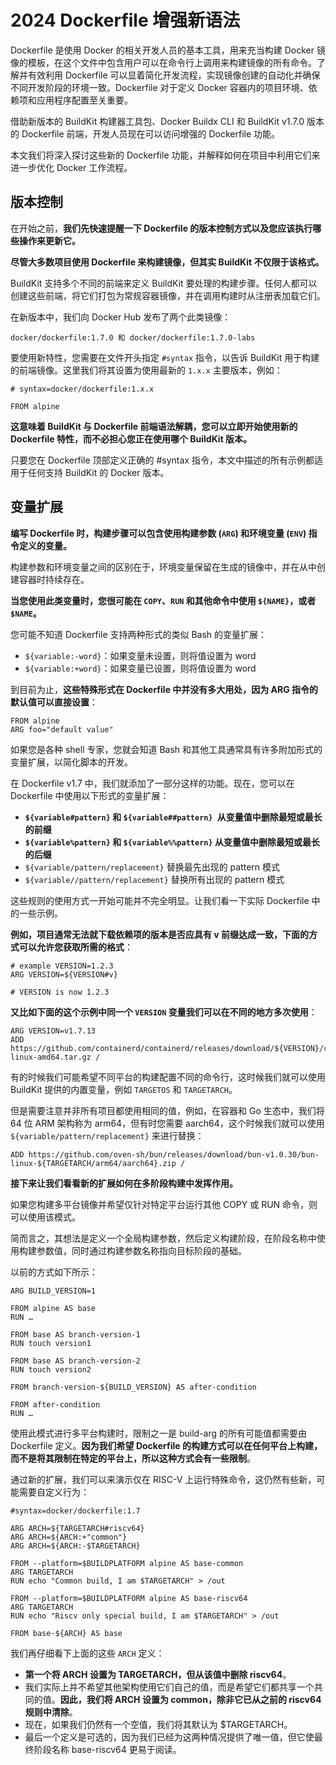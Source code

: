 # 2024 Dockerfile 增强新语法

Dockerfile 是使用 Docker 的相关开发人员的基本工具，用来充当构建 Docker 镜像的模板，在这个文件中包含用户可以在命令行上调用来构建镜像的所有命令。了解并有效利用 Dockerfile 可以显着简化开发流程，实现镜像创建的自动化并确保不同开发阶段的环境一致。Dockerfile 对于定义 Docker 容器内的项目环境、依赖项和应用程序配置至关重要。

借助新版本的 BuildKit 构建器工具包、Docker Buildx CLI 和 BuildKit v1.7.0 版本的 Dockerfile 前端，开发人员现在可以访问增强的 Dockerfile 功能。


本文我们将深入探讨这些新的 Dockerfile 功能，并解释如何在项目中利用它们来进一步优化 Docker 工作流程。

## 版本控制

在开始之前，**我们先快速提醒一下 Dockerfile 的版本控制方式以及您应该执行哪些操作来更新它。**

**尽管大多数项目使用 Dockerfile 来构建镜像，但其实 BuildKit 不仅限于该格式。**

BuildKit 支持多个不同的前端来定义 BuildKit 要处理的构建步骤。任何人都可以创建这些前端，将它们打包为常规容器镜像，并在调用构建时从注册表加载它们。

在新版本中，我们向 Docker Hub 发布了两个此类镜像：

`docker/dockerfile:1.7.0 和 docker/dockerfile:1.7.0-labs`

要使用新特性，您需要在文件开头指定 `#syntax` 指令，以告诉 BuildKit 用于构建的前端镜像。这里我们将其设置为使用最新的 `1.x.x` 主要版本，例如：

```
# syntax=docker/dockerfile:1.x.x

FROM alpine
```

**这意味着 BuildKit 与 Dockerfile 前端语法解耦，您可以立即开始使用新的 Dockerfile 特性，而不必担心您正在使用哪个 BuildKit 版本。**

只要您在 Dockerfile 顶部定义正确的 #syntax 指令，本文中描述的所有示例都适用于任何支持 BuildKit 的 Docker 版本。

## 变量扩展


**编写 Dockerfile 时，构建步骤可以包含使用构建参数 (`ARG`) 和环境变量 (`ENV`) 指令定义的变量。**

构建参数和环境变量之间的区别在于，环境变量保留在生成的镜像中，并在从中创建容器时持续存在。

**当您使用此类变量时，您很可能在 `COPY`、`RUN` 和其他命令中使用 `${NAME}`，或者 `$NAME`。**

您可能不知道 Dockerfile 支持两种形式的类似 Bash 的变量扩展：

* `${variable:-word}`：如果变量未设置，则将值设置为 word
* `${variable:+word}`：如果变量已设置，则将值设置为 word

到目前为止，**这些特殊形式在 Dockerfile 中并没有多大用处，因为 ARG 指令的默认值可以直接设置**：

```
FROM alpine
ARG foo="default value"
```

如果您是各种 shell 专家，您就会知道 Bash 和其他工具通常具有许多附加形式的变量扩展，以简化脚本的开发。

在 Dockerfile v1.7 中，我们就添加了一部分这样的功能。现在，您可以在 Dockerfile 中使用以下形式的变量扩展：

* **`${variable#pattern}` 和 `${variable##pattern} `从变量值中删除最短或最长的前缀**
* **`${variable%pattern}` 和 `${variable%%pattern}` 从变量值中删除最短或最长的后缀**
* `${variable/pattern/replacement}` 替换最先出现的 pattern 模式
* `${variable//pattern/replacement}` 替换所有出现的 pattern 模式


这些规则的使用方式一开始可能并不完全明显。让我们看一下实际 Dockerfile 中的一些示例。

**例如，项目通常无法就下载依赖项的版本是否应具有 v 前缀达成一致，下面的方式可以允许您获取所需的格式**：

```
# example VERSION=1.2.3
ARG VERSION=${VERSION#v}

# VERSION is now 1.2.3
```

**又比如下面的这个示例中同一个 `VERSION` 变量我们可以在不同的地方多次使用**：

```
ARG VERSION=v1.7.13
ADD https://github.com/containerd/containerd/releases/download/${VERSION}/containerd-${VERSION#v}-linux-amd64.tar.gz /
```

有的时候我们可能希望不同平台的构建配置不同的命令行，这时候我们就可以使用 BuildKit 提供的内置变量，例如 `TARGETOS` 和 `TARGETARCH`。

但是需要注意并非所有项目都使用相同的值，例如，在容器和 Go 生态中，我们将 64 位 ARM 架构称为 arm64，但有时您需要 aarch64，这个时候我们就可以使用 `${variable/pattern/replacement}` 来进行替换：

```
ADD https://github.com/oven-sh/bun/releases/download/bun-v1.0.30/bun-linux-${TARGETARCH/arm64/aarch64}.zip /
```

**接下来让我们看看新的扩展如何在多阶段构建中发挥作用。**

如果您构建多平台镜像并希望仅针对特定平台运行其他 COPY 或 RUN 命令，则可以使用该模式。

简而言之，其想法是定义一个全局构建参数，然后定义构建阶段，在阶段名称中使用构建参数值，同时通过构建参数名称指向目标阶段的基础。

以前的方式如下所示：

```
ARG BUILD_VERSION=1

FROM alpine AS base
RUN …

FROM base AS branch-version-1
RUN touch version1

FROM base AS branch-version-2
RUN touch version2

FROM branch-version-${BUILD_VERSION} AS after-condition

FROM after-condition
RUN …
```

使用此模式进行多平台构建时，限制之一是 build-arg 的所有可能值都需要由 Dockerfile 定义。**因为我们希望 Dockerfile 的构建方式可以在任何平台上构建，而不是将其限制在特定的平台上，所以这种方式会有一些限制**。

通过新的扩展，我们可以来演示仅在 RISC-V 上运行特殊命令，这仍然有些新，可能需要自定义行为：

```
#syntax=docker/dockerfile:1.7

ARG ARCH=${TARGETARCH#riscv64}
ARG ARCH=${ARCH:+"common"}
ARG ARCH=${ARCH:-$TARGETARCH}

FROM --platform=$BUILDPLATFORM alpine AS base-common
ARG TARGETARCH
RUN echo "Common build, I am $TARGETARCH" > /out

FROM --platform=$BUILDPLATFORM alpine AS base-riscv64
ARG TARGETARCH
RUN echo "Riscv only special build, I am $TARGETARCH" > /out

FROM base-${ARCH} AS base
```

我们再仔细看下上面的这些 `ARCH` 定义：

* **第一个将 ARCH 设置为 TARGETARCH，但从该值中删除 riscv64**。
* 我们实际上并不希望其他架构使用它们自己的值，而是希望它们都共享一个共同的值。**因此，我们将 ARCH 设置为 common，除非它已从之前的 riscv64 规则中清除**。
* 现在，如果我们仍然有一个空值，我们将其默认为 $TARGETARCH。
* 最后一个定义是可选的，因为我们已经为这两种情况提供了唯一值，但它使最终阶段名称 base-riscv64 更易于阅读。


